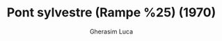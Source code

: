 ---
title: "Pont sylvestre (Rampe %25) (1970)"
subtitle: "Gherasim Luca"
displayImg: "img/covers/Pont sylvestre (Rampe _perc25), 1970, Gherasim Luca.jpg"
noURL: true
---